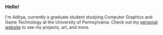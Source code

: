 ### Hello!

I'm Aditya, currently a graduate student studying Computer Graphics and Game Technology at the University of Pennsylvania. Check out my [personal website](http://adityag1.com/) to see my projects, art, and more.
